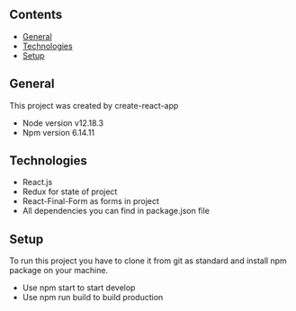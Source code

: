 ## Contents

- [General](#general)
- [Technologies](#technologies)
- [Setup](#setup)

## General

This project was created by create-react-app

- Node version v12.18.3
- Npm version 6.14.11

## Technologies

- React.js
- Redux for state of project
- React-Final-Form as forms in project
- All dependencies you can find in package.json file

## Setup

To run this project you have to clone it from git as standard and install npm package on your machine.

- Use npm start to start develop
- Use npm run build to build production
